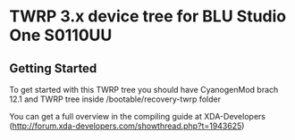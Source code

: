 TWRP 3.x device tree for BLU Studio One S0110UU
========================================

Getting Started
---------------
To get started with this TWRP tree you should have CyanogenMod brach 12.1 and TWRP tree inside /bootable/recovery-twrp folder

You can get a full overview in the compiling guide at XDA-Developers (http://forum.xda-developers.com/showthread.php?t=1943625)
